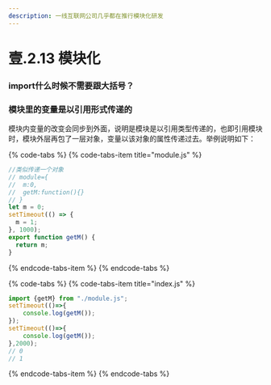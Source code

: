 ```yaml
---
description: 一线互联网公司几乎都在推行模块化研发
---
```


# 壹.2.13 模块化

### import什么时候不需要跟大括号？

### 模块里的变量是以引用形式传递的

模块内变量的改变会同步到外面，说明是模块是以引用类型传递的，也即引用模块时，模块外层再包了一层对象，变量以该对象的属性传递过去。举例说明如下：

{% code-tabs %}
{% code-tabs-item title="module.js" %}
```javascript
//类似传递一个对象
// module={
//  m:0,
//  getM:function(){}
// }
let m = 0;
setTimeout(() => {
  m = 1;
}, 1000);
export function getM() {
  return m;
}
```
{% endcode-tabs-item %}
{% endcode-tabs %}

{% code-tabs %}
{% code-tabs-item title="index.js" %}
```javascript
import {getM} from "./module.js";
setTimeout(()=>{
    console.log(getM());
});
setTimeout(()=>{
    console.log(getM());
},2000);
// 0
// 1
```
{% endcode-tabs-item %}
{% endcode-tabs %}

